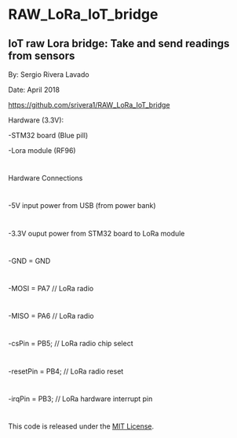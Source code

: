 # RAW_LoRa_IoT_bridge
## IoT raw Lora bridge: Take and send readings from sensors
By: Sergio Rivera Lavado

Date: April 2018

https://github.com/srivera1/RAW_LoRa_IoT_bridge

Hardware (3.3V):

 -STM32 board (Blue pill)

 -Lora module (RF96)

#
Hardware Connections
#
-5V input power from USB (from power bank)
#
-3.3V ouput power from STM32 board to LoRa module
#
-GND = GND
#
-MOSI = PA7            // LoRa radio
#
-MISO = PA6            // LoRa radio
#
-csPin = PB5;          // LoRa radio chip select
#
-resetPin = PB4;       // LoRa radio reset
#
-irqPin = PB3;         // LoRa hardware interrupt pin
#
This code is released under the [MIT License](http://opensource.org/licenses/MIT).
